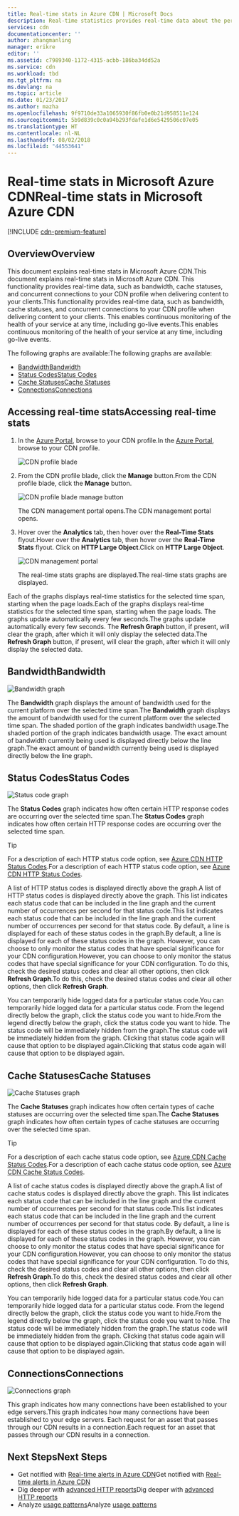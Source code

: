 ```yaml
---
title: Real-time stats in Azure CDN | Microsoft Docs
description: Real-time statistics provides real-time data about the performance of Azure CDN when delivering content to your clients.
services: cdn
documentationcenter: ''
author: zhangmanling
manager: erikre
editor: ''
ms.assetid: c7989340-1172-4315-acbb-186ba34dd52a
ms.service: cdn
ms.workload: tbd
ms.tgt_pltfrm: na
ms.devlang: na
ms.topic: article
ms.date: 01/23/2017
ms.author: mazha
ms.openlocfilehash: 9f9710de33a1065930f86fb0e0b21d958511e124
ms.sourcegitcommit: 5b9d839c0c0a94b293fdafe1d6e5429506c07e05
ms.translationtype: HT
ms.contentlocale: nl-NL
ms.lasthandoff: 08/02/2018
ms.locfileid: "44553641"
---
```

# <a name="real-time-stats-in-microsoft-azure-cdn"></a><span data-ttu-id="8c465-103">Real-time stats in Microsoft Azure CDN</span><span class="sxs-lookup"><span data-stu-id="8c465-103">Real-time stats in Microsoft Azure CDN</span></span>
[!INCLUDE [cdn-premium-feature](../../includes/cdn-premium-feature.md)]

## <a name="overview"></a><span data-ttu-id="8c465-104">Overview</span><span class="sxs-lookup"><span data-stu-id="8c465-104">Overview</span></span>
<span data-ttu-id="8c465-105">This document explains real-time stats in Microsoft Azure CDN.</span><span class="sxs-lookup"><span data-stu-id="8c465-105">This document explains real-time stats in Microsoft Azure CDN.</span></span>  <span data-ttu-id="8c465-106">This functionality provides real-time data, such as bandwidth, cache statuses, and concurrent connections to your CDN profile when delivering content to your clients.</span><span class="sxs-lookup"><span data-stu-id="8c465-106">This functionality provides real-time data, such as bandwidth, cache statuses, and concurrent connections to your CDN profile when delivering content to your clients.</span></span> <span data-ttu-id="8c465-107">This enables continuous monitoring of the health of your service at any time, including go-live events.</span><span class="sxs-lookup"><span data-stu-id="8c465-107">This enables continuous monitoring of the health of your service at any time, including go-live events.</span></span>

<span data-ttu-id="8c465-108">The following graphs are available:</span><span class="sxs-lookup"><span data-stu-id="8c465-108">The following graphs are available:</span></span>

* [<span data-ttu-id="8c465-109">Bandwidth</span><span class="sxs-lookup"><span data-stu-id="8c465-109">Bandwidth</span></span>](#bandwidth)
* [<span data-ttu-id="8c465-110">Status Codes</span><span class="sxs-lookup"><span data-stu-id="8c465-110">Status Codes</span></span>](#status-codes)
* [<span data-ttu-id="8c465-111">Cache Statuses</span><span class="sxs-lookup"><span data-stu-id="8c465-111">Cache Statuses</span></span>](#cache-statuses)
* [<span data-ttu-id="8c465-112">Connections</span><span class="sxs-lookup"><span data-stu-id="8c465-112">Connections</span></span>](#connections)

## <a name="accessing-real-time-stats"></a><span data-ttu-id="8c465-113">Accessing real-time stats</span><span class="sxs-lookup"><span data-stu-id="8c465-113">Accessing real-time stats</span></span>
1. <span data-ttu-id="8c465-114">In the [Azure Portal](https://portal.azure.com), browse to your CDN profile.</span><span class="sxs-lookup"><span data-stu-id="8c465-114">In the [Azure Portal](https://portal.azure.com), browse to your CDN profile.</span></span>
   
    ![CDN profile blade](https://docstestmedia1.blob.core.windows.net/azure-media/articles/cdn/media/cdn-real-time-stats/cdn-profile-blade.png)
2. <span data-ttu-id="8c465-116">From the CDN profile blade, click the **Manage** button.</span><span class="sxs-lookup"><span data-stu-id="8c465-116">From the CDN profile blade, click the **Manage** button.</span></span>
   
    ![CDN profile blade manage button](https://docstestmedia1.blob.core.windows.net/azure-media/articles/cdn/media/cdn-real-time-stats/cdn-manage-btn.png)
   
    <span data-ttu-id="8c465-118">The CDN management portal opens.</span><span class="sxs-lookup"><span data-stu-id="8c465-118">The CDN management portal opens.</span></span>
3. <span data-ttu-id="8c465-119">Hover over the **Analytics** tab, then hover over the **Real-Time Stats** flyout.</span><span class="sxs-lookup"><span data-stu-id="8c465-119">Hover over the **Analytics** tab, then hover over the **Real-Time Stats** flyout.</span></span>  <span data-ttu-id="8c465-120">Click on **HTTP Large Object**.</span><span class="sxs-lookup"><span data-stu-id="8c465-120">Click on **HTTP Large Object**.</span></span>
   
    ![CDN management portal](https://docstestmedia1.blob.core.windows.net/azure-media/articles/cdn/media/cdn-real-time-stats/cdn-premium-portal.png)
   
    <span data-ttu-id="8c465-122">The real-time stats graphs are displayed.</span><span class="sxs-lookup"><span data-stu-id="8c465-122">The real-time stats graphs are displayed.</span></span>

<span data-ttu-id="8c465-123">Each of the graphs displays real-time statistics for the selected time span, starting when the page loads.</span><span class="sxs-lookup"><span data-stu-id="8c465-123">Each of the graphs displays real-time statistics for the selected time span, starting when the page loads.</span></span>  <span data-ttu-id="8c465-124">The graphs update automatically every few seconds.</span><span class="sxs-lookup"><span data-stu-id="8c465-124">The graphs update automatically every few seconds.</span></span>  <span data-ttu-id="8c465-125">The **Refresh Graph** button, if present, will clear the graph, after which it will only display the selected data.</span><span class="sxs-lookup"><span data-stu-id="8c465-125">The **Refresh Graph** button, if present, will clear the graph, after which it will only display the selected data.</span></span>

## <a name="bandwidth"></a><span data-ttu-id="8c465-126">Bandwidth</span><span class="sxs-lookup"><span data-stu-id="8c465-126">Bandwidth</span></span>
![Bandwidth graph](https://docstestmedia1.blob.core.windows.net/azure-media/articles/cdn/media/cdn-real-time-stats/cdn-bandwidth.png)

<span data-ttu-id="8c465-128">The **Bandwidth** graph displays the amount of bandwidth used for the current platform over the selected time span.</span><span class="sxs-lookup"><span data-stu-id="8c465-128">The **Bandwidth** graph displays the amount of bandwidth used for the current platform over the selected time span.</span></span> <span data-ttu-id="8c465-129">The shaded portion of the graph indicates bandwidth usage.</span><span class="sxs-lookup"><span data-stu-id="8c465-129">The shaded portion of the graph indicates bandwidth usage.</span></span> <span data-ttu-id="8c465-130">The exact amount of bandwidth currently being used is displayed directly below the line graph.</span><span class="sxs-lookup"><span data-stu-id="8c465-130">The exact amount of bandwidth currently being used is displayed directly below the line graph.</span></span>

## <a name="status-codes"></a><span data-ttu-id="8c465-131">Status Codes</span><span class="sxs-lookup"><span data-stu-id="8c465-131">Status Codes</span></span>
![Status code graph](https://docstestmedia1.blob.core.windows.net/azure-media/articles/cdn/media/cdn-real-time-stats/cdn-status-codes.png)

<span data-ttu-id="8c465-133">The **Status Codes** graph indicates how often certain HTTP response codes are occurring over the selected time span.</span><span class="sxs-lookup"><span data-stu-id="8c465-133">The **Status Codes** graph indicates how often certain HTTP response codes are occurring over the selected time span.</span></span>

> [!TIP]
> <span data-ttu-id="8c465-134">For a description of each HTTP status code option, see [Azure CDN HTTP Status Codes](https://msdn.microsoft.com/library/mt759238.aspx).</span><span class="sxs-lookup"><span data-stu-id="8c465-134">For a description of each HTTP status code option, see [Azure CDN HTTP Status Codes](https://msdn.microsoft.com/library/mt759238.aspx).</span></span>
> 
> 

<span data-ttu-id="8c465-135">A list of HTTP status codes is displayed directly above the graph.</span><span class="sxs-lookup"><span data-stu-id="8c465-135">A list of HTTP status codes is displayed directly above the graph.</span></span> <span data-ttu-id="8c465-136">This list indicates each status code that can be included in the line graph and the current number of occurrences per second for that status code.</span><span class="sxs-lookup"><span data-stu-id="8c465-136">This list indicates each status code that can be included in the line graph and the current number of occurrences per second for that status code.</span></span> <span data-ttu-id="8c465-137">By default, a line is displayed for each of these status codes in the graph.</span><span class="sxs-lookup"><span data-stu-id="8c465-137">By default, a line is displayed for each of these status codes in the graph.</span></span> <span data-ttu-id="8c465-138">However, you can choose to only monitor the status codes that have special significance for your CDN configuration.</span><span class="sxs-lookup"><span data-stu-id="8c465-138">However, you can choose to only monitor the status codes that have special significance for your CDN configuration.</span></span> <span data-ttu-id="8c465-139">To do this, check the desired status codes and clear all other options, then click **Refresh Graph**.</span><span class="sxs-lookup"><span data-stu-id="8c465-139">To do this, check the desired status codes and clear all other options, then click **Refresh Graph**.</span></span> 

<span data-ttu-id="8c465-140">You can temporarily hide logged data for a particular status code.</span><span class="sxs-lookup"><span data-stu-id="8c465-140">You can temporarily hide logged data for a particular status code.</span></span>  <span data-ttu-id="8c465-141">From the legend directly below the graph, click the status code you want to hide.</span><span class="sxs-lookup"><span data-stu-id="8c465-141">From the legend directly below the graph, click the status code you want to hide.</span></span> <span data-ttu-id="8c465-142">The status code will be immediately hidden from the graph.</span><span class="sxs-lookup"><span data-stu-id="8c465-142">The status code will be immediately hidden from the graph.</span></span> <span data-ttu-id="8c465-143">Clicking that status code again will cause that option to be displayed again.</span><span class="sxs-lookup"><span data-stu-id="8c465-143">Clicking that status code again will cause that option to be displayed again.</span></span>

## <a name="cache-statuses"></a><span data-ttu-id="8c465-144">Cache Statuses</span><span class="sxs-lookup"><span data-stu-id="8c465-144">Cache Statuses</span></span>
![Cache Statuses graph](https://docstestmedia1.blob.core.windows.net/azure-media/articles/cdn/media/cdn-real-time-stats/cdn-cache-status.png)

<span data-ttu-id="8c465-146">The **Cache Statuses** graph indicates how often certain types of cache statuses are occurring over the selected time span.</span><span class="sxs-lookup"><span data-stu-id="8c465-146">The **Cache Statuses** graph indicates how often certain types of cache statuses are occurring over the selected time span.</span></span> 

> [!TIP]
> <span data-ttu-id="8c465-147">For a description of each cache status code option, see [Azure CDN Cache Status Codes](https://msdn.microsoft.com/library/mt759237.aspx).</span><span class="sxs-lookup"><span data-stu-id="8c465-147">For a description of each cache status code option, see [Azure CDN Cache Status Codes](https://msdn.microsoft.com/library/mt759237.aspx).</span></span>
> 
> 

<span data-ttu-id="8c465-148">A list of cache status codes is displayed directly above the graph.</span><span class="sxs-lookup"><span data-stu-id="8c465-148">A list of cache status codes is displayed directly above the graph.</span></span> <span data-ttu-id="8c465-149">This list indicates each status code that can be included in the line graph and the current number of occurrences per second for that status code.</span><span class="sxs-lookup"><span data-stu-id="8c465-149">This list indicates each status code that can be included in the line graph and the current number of occurrences per second for that status code.</span></span> <span data-ttu-id="8c465-150">By default, a line is displayed for each of these status codes in the graph.</span><span class="sxs-lookup"><span data-stu-id="8c465-150">By default, a line is displayed for each of these status codes in the graph.</span></span> <span data-ttu-id="8c465-151">However, you can choose to only monitor the status codes that have special significance for your CDN configuration.</span><span class="sxs-lookup"><span data-stu-id="8c465-151">However, you can choose to only monitor the status codes that have special significance for your CDN configuration.</span></span> <span data-ttu-id="8c465-152">To do this, check the desired status codes and clear all other options, then click **Refresh Graph**.</span><span class="sxs-lookup"><span data-stu-id="8c465-152">To do this, check the desired status codes and clear all other options, then click **Refresh Graph**.</span></span> 

<span data-ttu-id="8c465-153">You can temporarily hide logged data for a particular status code.</span><span class="sxs-lookup"><span data-stu-id="8c465-153">You can temporarily hide logged data for a particular status code.</span></span>  <span data-ttu-id="8c465-154">From the legend directly below the graph, click the status code you want to hide.</span><span class="sxs-lookup"><span data-stu-id="8c465-154">From the legend directly below the graph, click the status code you want to hide.</span></span> <span data-ttu-id="8c465-155">The status code will be immediately hidden from the graph.</span><span class="sxs-lookup"><span data-stu-id="8c465-155">The status code will be immediately hidden from the graph.</span></span> <span data-ttu-id="8c465-156">Clicking that status code again will cause that option to be displayed again.</span><span class="sxs-lookup"><span data-stu-id="8c465-156">Clicking that status code again will cause that option to be displayed again.</span></span>

## <a name="connections"></a><span data-ttu-id="8c465-157">Connections</span><span class="sxs-lookup"><span data-stu-id="8c465-157">Connections</span></span>
![Connections graph](https://docstestmedia1.blob.core.windows.net/azure-media/articles/cdn/media/cdn-real-time-stats/cdn-connections.png)

<span data-ttu-id="8c465-159">This graph indicates how many connections have been established to your edge servers.</span><span class="sxs-lookup"><span data-stu-id="8c465-159">This graph indicates how many connections have been established to your edge servers.</span></span> <span data-ttu-id="8c465-160">Each request for an asset that passes through our CDN results in a connection.</span><span class="sxs-lookup"><span data-stu-id="8c465-160">Each request for an asset that passes through our CDN results in a connection.</span></span>

## <a name="next-steps"></a><span data-ttu-id="8c465-161">Next Steps</span><span class="sxs-lookup"><span data-stu-id="8c465-161">Next Steps</span></span>
* <span data-ttu-id="8c465-162">Get notified with [Real-time alerts in Azure CDN](cdn-real-time-alerts.md)</span><span class="sxs-lookup"><span data-stu-id="8c465-162">Get notified with [Real-time alerts in Azure CDN](cdn-real-time-alerts.md)</span></span>
* <span data-ttu-id="8c465-163">Dig deeper with [advanced HTTP reports](cdn-advanced-http-reports.md)</span><span class="sxs-lookup"><span data-stu-id="8c465-163">Dig deeper with [advanced HTTP reports](cdn-advanced-http-reports.md)</span></span>
* <span data-ttu-id="8c465-164">Analyze [usage patterns](cdn-analyze-usage-patterns.md)</span><span class="sxs-lookup"><span data-stu-id="8c465-164">Analyze [usage patterns](cdn-analyze-usage-patterns.md)</span></span>








